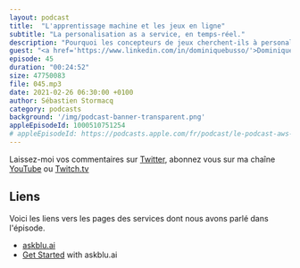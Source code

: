 ```yaml
---
layout: podcast
title:  "L'apprentissage machine et les jeux en ligne"
subtitle: "La personalisation as a service, en temps-réel."
description: "Pourquoi les concepteurs de jeux cherchent-ils à personaliser, en temps réel, votre expérience en ligne ? Comment l'apprentissage automatique peut-il aider à personaliser vos jeux ? Les réponses sont dans cette discussion avec Dominique et Jonathan de askblu.ai, un service de personalisation en temps réel pour les concepteurs de jeux en ligne."
guest: "<a href='https://www.linkedin.com/in/dominiquebusso/'>Dominique Busso</a>, Founder, askblu.ai et <a href='https://www.linkedin.com/in/jonathan-dixon-a339562/'>Jonathan Dixon</a>, CTO & COO, askblu.ai"
episode: 45
duration: "00:24:52"
size: 47750083
file: 045.mp3
date: 2021-02-26 06:30:00 +0100
author: Sébastien Stormacq
category: podcasts
background: '/img/podcast-banner-transparent.png'
appleEpisodeId: 1000510751254
# appleEpisodeId: https://podcasts.apple.com/fr/podcast/le-podcast-aws-en-français/id1452118442
---
```


Laissez-moi vos commentaires sur [Twitter](https://twitter.com/sebsto), abonnez vous sur ma chaîne [YouTube](https://www.youtube.com/sebsto) ou [Twitch.tv](https://www.twitch.tv/sebAWS)

## Liens

Voici les liens vers les pages des services dont nous avons parlé dans l'épisode.

- [askblu.ai](https://askblu.ai/)
- [Get Started](https://askblu.ai/integration/) with askblu.ai
